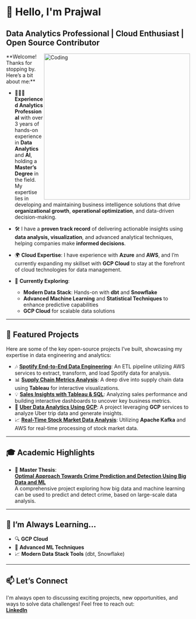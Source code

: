 # 👋 Hello, I'm Prajwal  
## Data Analytics Professional | Cloud Enthusiast | Open Source Contributor
<img align="right" alt="Coding" width="400" src="https://miro.medium.com/v2/resize:fit:1400/0*IjwqslkWZDHTMK9Y.gif">
**Welcome! Thanks for stopping by. Here’s a bit about me:**

- 🧑🏻‍🏫 **Experienced Analytics Professional** with over 3 years of hands-on experience in **Data Analytics** and **AI**, holding a **Master’s Degree** in the field. My expertise lies in developing and maintaining business intelligence solutions that drive **organizational growth**, **operational optimization**, and data-driven decision-making.

- 🛠️ I have a **proven track record** of delivering actionable insights using **data analysis, visualization**, and advanced analytical techniques, helping companies make **informed decisions**.

- 🌍 **Cloud Expertise**: I have experience with **Azure** and **AWS**, and I’m currently expanding my skillset with **GCP Cloud** to stay at the forefront of cloud technologies for data management.

- 👀 **Currently Exploring**:
  - **Modern Data Stack**: Hands-on with **dbt** and **Snowflake**
  - **Advanced Machine Learning** and **Statistical Techniques** to enhance predictive capabilities
  - **GCP Cloud** for scalable data solutions

---

## 💼 Featured Projects

Here are some of the key open-source projects I’ve built, showcasing my expertise in data engineering and analytics:

- 🎶 [**Spotify End-to-End Data Engineering**](https://github.com/Prajwal0105/spotify-end-to-end-data-engineering-project): An ETL pipeline utilizing AWS services to extract, transform, and load Spotify data for analysis.
- 📊 [**Supply Chain Metrics Analysis**](https://github.com/Prajwal0105/Supply-Chain-Matrics-using-Tableau): A deep dive into supply chain data using **Tableau** for interactive visualizations.
- 💡 [**Sales Insights with Tableau & SQL**](https://github.com/Prajwal0105/Data-Analysis-on-Sales-Insights-using-Tableau-SQL-/tree/main): Analyzing sales performance and building interactive dashboards to uncover key business metrics.
- 🚕 [**Uber Data Analytics Using GCP**](https://github.com/Prajwal0105/uber-data-analytics-using-GCP): A project leveraging **GCP** services to analyze Uber trip data and generate insights.
- 📈 [**Real-Time Stock Market Data Analysis**](https://github.com/Prajwal0105/stock-market-real-time-data-analysis-using-kafka): Utilizing **Apache Kafka** and AWS for real-time processing of stock market data.

---

## 🎓 Academic Highlights

- 📝 **Master Thesis**:  
  [**Optimal Approach Towards Crime Prediction and Detection Using Big Data and ML**](https://github.com/Prajwal0105/master-thesis-project)  
  A comprehensive project exploring how big data and machine learning can be used to predict and detect crime, based on large-scale data analysis.

---

## 🌱 I’m Always Learning...

- 🔍 **GCP Cloud**
- 🧠 **Advanced ML Techniques**
- 📈 **Modern Data Stack Tools** (dbt, Snowflake)

---

## 📫 Let’s Connect

I'm always open to discussing exciting projects, new opportunities, and ways to solve data challenges! Feel free to reach out:  
[**LinkedIn**](https://www.linkedin.com/in/prajwal-kibbanahalli-prabhuswamy/)

